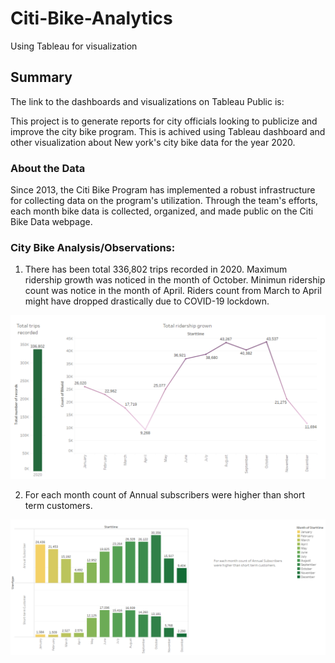 # Citi-Bike-Analytics
Using Tableau for visualization

## Summary

The link to the dashboards and visualizations on Tableau Public is:



This project is to generate reports for city officials looking to publicize and improve the city bike program. This is achived using Tableau dashboard and other visualization about New york's city bike data for the year 2020.

### About the Data
Since 2013, the Citi Bike Program has implemented a robust infrastructure for collecting data on the program's utilization. Through the team's efforts, each month bike data is collected, organized, and made public on the Citi Bike Data webpage.


### City Bike Analysis/Observations:

1) There has been total 336,802 trips recorded in 2020. Maximum ridership growth was noticed in the month of October. Minimun ridership count was notice in the month of April. Riders count from March to April might have dropped drastically due to COVID-19 lockdown. 

 ![Img1.png](Images/Img1.png)

2) For each month count of Annual subscribers were higher than short term customers.
	
 ![Img2.png](Images/Img2.png)